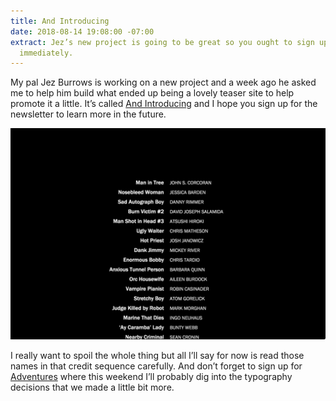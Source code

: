 ```yaml
---
title: And Introducing
date: 2018-08-14 19:08:00 -07:00
extract: Jez’s new project is going to be great so you ought to sign up for the newsletter
  immediately.
---
```


My pal Jez Burrows is working on a new project and a week ago he asked me to help him build what ended up being a lovely teaser site to help promote it a little. It’s called [And Introducing](https://www.jezburrows.com/andintroducing/) and I hope you sign up for the newsletter to learn more in the future. 

![Screenshot 2018-08-14 21.21.jpg](/uploads/Screenshot%202018-08-14%2021.21.jpg)

I really want to spoil the whole thing but all I’ll say for now is read those names in that credit sequence carefully. And don’t forget to sign up for [Adventures](https://buttondown.email/robinrendle) where this weekend I’ll probably dig into the typography decisions that we made a little bit more.